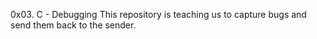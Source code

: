 0x03. C - Debugging
This repository is teaching us to capture bugs and send them back to the sender.
